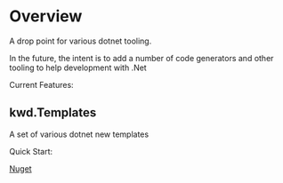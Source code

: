 # Overview

A drop point for various dotnet tooling.

In the future, the intent is to add a number of 
code generators and other tooling to help development with .Net

Current Features:

## kwd.Templates

A set of various dotnet new templates

Quick Start:

[Nuget](https://www.nuget.org/packages/kwd.CoreUtil)
